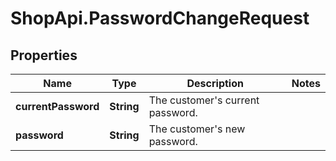 # ShopApi.PasswordChangeRequest

## Properties
Name | Type | Description | Notes
------------ | ------------- | ------------- | -------------
**currentPassword** | **String** | The customer&#39;s current password. | 
**password** | **String** | The customer&#39;s new password. | 


